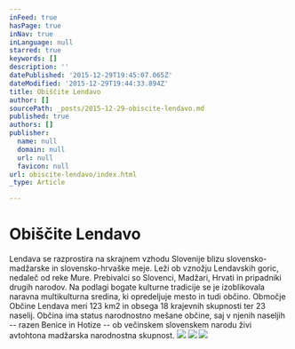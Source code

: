```yaml
---
inFeed: true
hasPage: true
inNav: true
inLanguage: null
starred: true
keywords: []
description: ''
datePublished: '2015-12-29T19:45:07.065Z'
dateModified: '2015-12-29T19:44:33.894Z'
title: Obiščite Lendavo
author: []
sourcePath: _posts/2015-12-29-obiscite-lendavo.md
published: true
authors: []
publisher:
  name: null
  domain: null
  url: null
  favicon: null
url: obiscite-lendavo/index.html
_type: Article

---
```

# Obiščite Lendavo

Lendava se razprostira na skrajnem vzhodu Slovenije blizu 
slovensko-madžarske in slovensko-hrvaške meje. Leži ob vznožju 
Lendavskih goric, nedaleč od reke Mure. Prebivalci so Slovenci, Madžari,
Hrvati in pripadniki drugih narodov. Na podlagi bogate kulturne 
tradicije se je izoblikovala naravna multikulturna sredina, ki 
opredeljuje mesto in tudi občino. Območje Občine Lendava meri 123 km2 in
obsega 18 krajevnih skupnosti ter 23 naselij. Občina ima status 
narodnostno mešane občine, saj v njenih naseljih -- razen Benice in 
Hotize -- ob večinskem slovenskem narodu živi avtohtona madžarska 
narodnostna skupnost.
![](https://the-grid-user-content.s3-us-west-2.amazonaws.com/f62fe57f-4ebe-4b24-9d00-d778183400c3.jpg)
![](https://the-grid-user-content.s3-us-west-2.amazonaws.com/254aa412-6050-406b-8a59-5cefb39d5cd1.jpg)
![](https://the-grid-user-content.s3-us-west-2.amazonaws.com/6a358739-ac21-4970-bc61-75e08d00af8c.jpg)